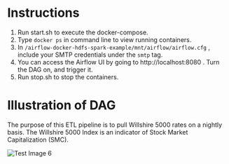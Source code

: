 # Instructions
1. Run start.sh to execute the docker-compose.
2. Type ```docker ps``` in command line to view running containers.
3. In ```/airflow-docker-hdfs-spark-example/mnt/airflow/airflow.cfg``` , include your SMTP credentials under the ```smtp``` tag. 
4. You can access the Airflow UI by going to http://localhost:8080 . Turn the DAG on, and trigger it. 
5. Run stop.sh to stop the containers. 

# Illustration of DAG
The purpose of this ETL pipeline is to pull Willshire 5000 rates on a nightly basis. The Willshire 5000 Index is an indicator of Stock Market Capitalization (SMC). 

![Test Image 6](https://github.com/angelotc/airflow-docker-hdfs-spark-example/blob/master/dag-example.png)

